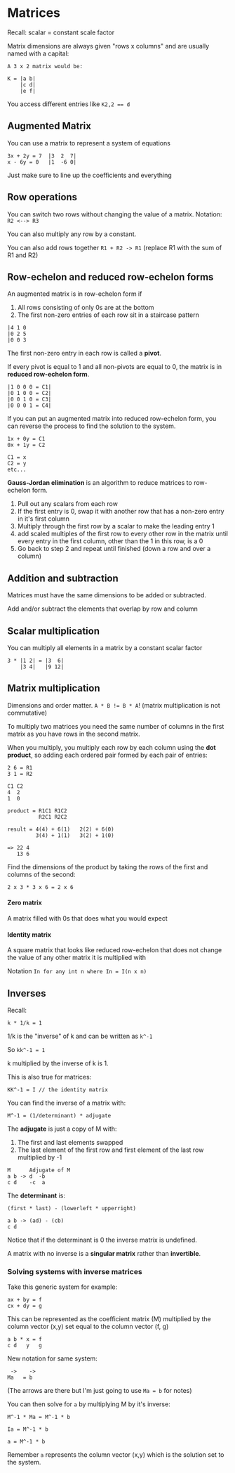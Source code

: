 # Matrices

Recall: scalar = constant scale factor

Matrix dimensions are always given "rows x columns" and are usually named with a capital:

```
A 3 x 2 matrix would be:

K = |a b|
    |c d|
    |e f|
```

You access different entries like `K2,2 == d`

## Augmented Matrix

You can use a matrix to represent a system of equations

```
3x + 2y = 7  |3  2  7|
x - 6y = 0   |1  -6 0|
```

Just make sure to line up the coefficients and everything

## Row operations

You can switch two rows without changing the value of a matrix. Notation: `R2 <--> R3`

You can also multiply any row by a constant.

You can also add rows together `R1 + R2 -> R1` (replace R1 with the sum of R1 and R2)

## Row-echelon and reduced row-echelon forms

An augmented matrix is in row-echelon form if

1. All rows consisting of only 0s are at the bottom
2. The first non-zero entries of each row sit in a staircase pattern

```
|4 1 0
|0 2 5
|0 0 3
```

The first non-zero entry in each row is called a **pivot**.

If every pivot is equal to 1 and all non-pivots are equal to 0, the matrix is in **reduced row-echelon form**.

```
|1 0 0 0 = C1|
|0 1 0 0 = C2|
|0 0 1 0 = C3|
|0 0 0 1 = C4|
```

If you can put an augmented matrix into reduced row-echelon form, you can
reverse the process to find the solution to the system.

```
1x + 0y = C1
0x + 1y = C2

C1 = x
C2 = y
etc...
```

**Gauss-Jordan elimination** is an algorithm to reduce matrices to row-echelon form.

1. Pull out any scalars from each row
2. If the first entry is 0, swap it with another row that has a non-zero entry in it's first column
3. Multiply through the first row by a scalar to make the leading entry 1
4. add scaled multiples of the first row to every other row in the matrix until every entry in the first column, other than the 1 in this row, is a 0
5. Go back to step 2 and repeat until finished (down a row and over a column)

## Addition and subtraction

Matrices must have the same dimensions to be added or subtracted.

Add and/or subtract the elements that overlap by row and column

## Scalar multiplication

You can multiply all elements in a matrix by a constant scalar factor

```
3 * |1 2| = |3  6|
    |3 4|   |9 12|
```

## Matrix multiplication

Dimensions and order matter. `A * B != B * A`! (matrix multiplication is not commutative)

To multiply two matrices you need the same number of columns in the first matrix as
you have rows in the second matrix.

When you multiply, you multiply each row by each column using the **dot product**,
so adding each ordered pair formed by each pair of entries:

```
2 6 = R1
3 1 = R2

C1 C2
4  2
1  0

product = R1C1 R1C2
          R2C1 R2C2

result = 4(4) + 6(1)   2(2) + 6(0)
         3(4) + 1(1)   3(2) + 1(0)

=> 22 4
   13 6
```

Find the dimensions of the product by taking the rows of the first and columns of the second:

```
2 x 3 * 3 x 6 = 2 x 6
```

#### Zero matrix

A matrix filled with 0s that does what you would expect

#### Identity matrix

A square matrix that looks like reduced row-echelon that does not change the value of any other matrix it is multiplied with

Notation `In for any int n where In = I(n x n)`

## Inverses

Recall:

`k * 1/k = 1`

1/k is the "inverse" of k and can be written as `k^-1`

So `kk^-1 = 1`

k multiplied by the inverse of k is 1.

This is also true for matrices:

`KK^-1 = I // the identity matrix`

You can find the inverse of a matrix with:

```
M^-1 = (1/determinant) * adjugate
```

The **adjugate** is just a copy of M with:

1. The first and last elements swapped
2. The last element of the first row and first element of the last row multiplied by -1

```
M      Adjugate of M
a b -> d  -b
c d    -c  a
```

The **determinant** is:

```
(first * last) - (lowerleft * upperright)

a b -> (ad) - (cb)
c d
```

Notice that if the determinant is 0 the inverse matrix is undefined.

A matrix with no inverse is a **singular matrix** rather than **invertible**.

### Solving systems with inverse matrices

Take this generic system for example:

```
ax + by = f
cx + dy = g
```

This can be represented as the coefficient matrix (M) multiplied by the column vector (x,y) set equal to the column vector (f, g)

```
a b * x = f
c d   y   g
```

New notation for same system:

```
 ->    ->
Ma   = b
```

(The arrows are there but I'm just going to use `Ma = b` for notes)

You can then solve for `a` by multiplying M by it's inverse:

```
M^-1 * Ma = M^-1 * b

Ia = M^-1 * b

a = M^-1 * b
```

Remember `a` represents the column vector (x,y) which is the solution set to the system.
